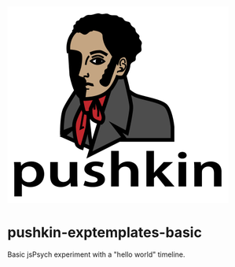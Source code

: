 <img src="/web page/src/assets/pushkin_w_text.png" height="400" width="450">

# pushkin-exptemplates-basic
Basic jsPsych experiment with a "hello world" timeline.
